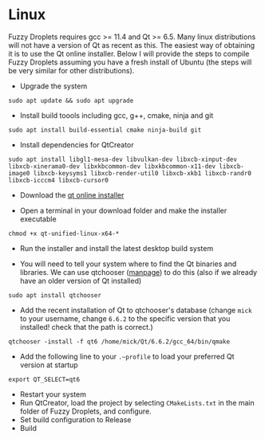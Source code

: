 # Linux
Fuzzy Droplets requires gcc >= 11.4 and Qt >= 6.5. Many linux distributions will not have a version of Qt as recent as this. The easiest way of obtaining it is to use the Qt online installer. Below I will provide the steps to compile Fuzzy Droplets assuming you have a fresh install of Ubuntu (the steps will be very similar for other distributions).

* Upgrade the system
```
sudo apt update && sudo apt upgrade
```

* Install build toools including gcc, g++, cmake, ninja and git
```
sudo apt install build-essential cmake ninja-build git
```

* Install dependencies for QtCreator
```
sudo apt install libgl1-mesa-dev libvulkan-dev libxcb-xinput-dev libxcb-xinerama0-dev libxkbcommon-dev libxkbcommon-x11-dev libxcb-image0 libxcb-keysyms1 libxcb-render-util0 libxcb-xkb1 libxcb-randr0 libxcb-icccm4 libxcb-cursor0
```

* Download the [qt online installer](https://www.qt.io/download-qt-installer-oss)

* Open a terminal in your download folder and make the installer executable
```
chmod +x qt-unified-linux-x64-*
```

* Run the installer and install the latest desktop build system

* You will need to tell your system where to find the Qt binaries and libraries. We can use qtchooser ([manpage](https://manpages.ubuntu.com/manpages/jammy/man1/qtchooser.1.html)) to do this (also if we already have an older version of Qt installed)
```
sudo apt install qtchooser
```

* Add the recent installation of Qt to qtchooser's database (change ```mick``` to your username, change ```6.6.2``` to the specific version that you installed! check that the path is correct.)
```
qtchooser -install -f qt6 /home/mick/Qt/6.6.2/gcc_64/bin/qmake
```

* Add the following line to your ```.~profile``` to load your preferred Qt version at startup
```
export QT_SELECT=qt6
```
* Restart your system
* Run QtCreator, load the project by selecting ```CMakeLists.txt``` in the main folder of Fuzzy Droplets, and configure.
* Set build configuration to Release
* Build
